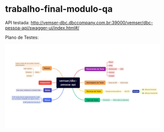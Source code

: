 # trabalho-final-modulo-qa

API testada: http://vemser-dbc.dbccompany.com.br:39000/vemser/dbc-pessoa-api/swagger-ui/index.html#/

Plano de Testes:

![Imagem do plano](images/planodetestes.jpeg)
